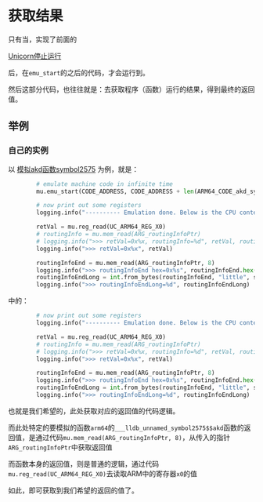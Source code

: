 # 获取结果

只有当，实现了前面的

[Unicorn停止运行](../../how_use/after_run/stop.md)

后，在`emu_start`的之后的代码，才会运行到。

然后这部分代码，也往往就是：去获取程序（函数）运行的结果，得到最终的返回值。

## 举例

### 自己的实例

以 [模拟akd函数symbol2575](../../../../examples/example_akd_symbol2575.md) 为例，就是：

```py
        # emulate machine code in infinite time
        mu.emu_start(CODE_ADDRESS, CODE_ADDRESS + len(ARM64_CODE_akd_symbol2575))

        # now print out some registers
        logging.info("---------- Emulation done. Below is the CPU context ----------")

        retVal = mu.reg_read(UC_ARM64_REG_X0)
        # routingInfo = mu.mem_read(ARG_routingInfoPtr)
        # logging.info(">>> retVal=0x%x, routingInfo=%d", retVal, routingInfo))
        logging.info(">>> retVal=0x%x", retVal)

        routingInfoEnd = mu.mem_read(ARG_routingInfoPtr, 8)
        logging.info(">>> routingInfoEnd hex=0x%s", routingInfoEnd.hex())
        routingInfoEndLong = int.from_bytes(routingInfoEnd, "little", signed=False)
        logging.info(">>> routingInfoEndLong=%d", routingInfoEndLong)
```

中的：

```py
        # now print out some registers
        logging.info("---------- Emulation done. Below is the CPU context ----------")

        retVal = mu.reg_read(UC_ARM64_REG_X0)
        # routingInfo = mu.mem_read(ARG_routingInfoPtr)
        # logging.info(">>> retVal=0x%x, routingInfo=%d", retVal, routingInfo))
        logging.info(">>> retVal=0x%x", retVal)

        routingInfoEnd = mu.mem_read(ARG_routingInfoPtr, 8)
        logging.info(">>> routingInfoEnd hex=0x%s", routingInfoEnd.hex())
        routingInfoEndLong = int.from_bytes(routingInfoEnd, "little", signed=False)
        logging.info(">>> routingInfoEndLong=%d", routingInfoEndLong)
```

也就是我们希望的，此处获取对应的返回值的代码逻辑。

而此处特定的要模拟的函数`arm64`的`___lldb_unnamed_symbol2575$$akd`函数的返回值，是通过代码`mu.mem_read(ARG_routingInfoPtr, 8)`，从传入的指针`ARG_routingInfoPtr`中获取返回值

而函数本身的返回值，则是普通的逻辑，通过代码`mu.reg_read(UC_ARM64_REG_X0)`去读取ARM中的寄存器`x0`的值

如此，即可获取到我们希望的返回的值了。
